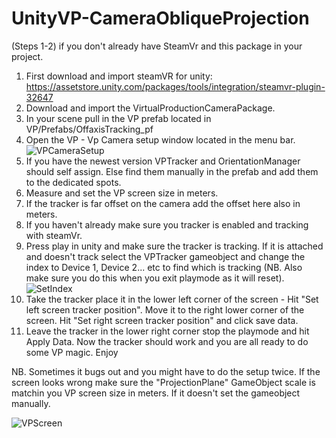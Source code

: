 # UnityVP-CameraObliqueProjection
(Steps 1-2) if you don't already have SteamVr and this package in your project.
1. First download and import steamVR for unity: https://assetstore.unity.com/packages/tools/integration/steamvr-plugin-32647
2. Download and import the VirtualProductionCameraPackage.
3. In your scene pull in the VP prefab located in VP/Prefabs/OffaxisTracking_pf
4. Open the VP - Vp Camera setup window located in the menu bar. 
![VPCameraSetup](https://user-images.githubusercontent.com/14940637/198256115-ea505d33-cec4-4737-b640-f0fe69afdd39.png)
5. If you have the newest version VPTracker and OrientationManager should self assign. Else find them manually in the prefab and add them to the dedicated spots.
6. Measure and set the VP screen size in meters. 
7. If the tracker is far offset on the camera add the offset here also in meters.
8. If you haven't already make sure you tracker is enabled and tracking with steamVr.
9. Press play in unity and make sure the tracker is tracking. If it is attached and doesn't track select the VPTracker gameobject and change the index to Device 1, Device 2... etc to find which is tracking (NB. Also make sure you do this when you exit playmode as it will reset).
![SetIndex](https://user-images.githubusercontent.com/14940637/198255968-e4663dbd-8054-4560-928c-05174b8b5ba7.png)
10. Take the tracker place it in the lower left corner of the screen - Hit "Set left screen tracker position". Move it to the right lower corner of the screen. Hit "Set right screen tracker position" and click save data.
11. Leave the tracker in the lower right corner stop the playmode and hit Apply Data. Now the tracker should work and you are all ready to do some VP magic. Enjoy

NB.
Sometimes it bugs out and you might have to do the setup twice. 
If the screen looks wrong make sure the "ProjectionPlane" GameObject scale is matchin you VP screen size in meters. If it doesn't set the gameobject manually.

![VPScreen](https://user-images.githubusercontent.com/14940637/198259075-4c2529bd-4206-4be8-9ec1-cf835bc05d03.png)
